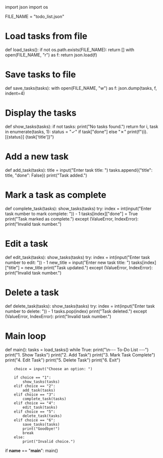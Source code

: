 import json
import os

FILE_NAME = "todo_list.json"

# Load tasks from file
def load_tasks():
    if not os.path.exists(FILE_NAME):
        return []
    with open(FILE_NAME, "r") as f:
        return json.load(f)

# Save tasks to file
def save_tasks(tasks):
    with open(FILE_NAME, "w") as f:
        json.dump(tasks, f, indent=4)

# Display the tasks
def show_tasks(tasks):
    if not tasks:
        print("No tasks found.")
        return
    for i, task in enumerate(tasks, 1):
        status = "✓" if task["done"] else "✗"
        print(f"{i}. [{status}] {task['title']}")

# Add a new task
def add_task(tasks):
    title = input("Enter task title: ")
    tasks.append({"title": title, "done": False})
    print("Task added.")

# Mark a task as complete
def complete_task(tasks):
    show_tasks(tasks)
    try:
        index = int(input("Enter task number to mark complete: ")) - 1
        tasks[index]["done"] = True
        print("Task marked as complete.")
    except (ValueError, IndexError):
        print("Invalid task number.")

# Edit a task
def edit_task(tasks):
    show_tasks(tasks)
    try:
        index = int(input("Enter task number to edit: ")) - 1
        new_title = input("Enter new task title: ")
        tasks[index]["title"] = new_title
        print("Task updated.")
    except (ValueError, IndexError):
        print("Invalid task number.")

# Delete a task
def delete_task(tasks):
    show_tasks(tasks)
    try:
        index = int(input("Enter task number to delete: ")) - 1
        tasks.pop(index)
        print("Task deleted.")
    except (ValueError, IndexError):
        print("Invalid task number.")

# Main loop
def main():
    tasks = load_tasks()
    while True:
        print("\n--- To-Do List ---")
        print("1. Show Tasks")
        print("2. Add Task")
        print("3. Mark Task Complete")
        print("4. Edit Task")
        print("5. Delete Task")
        print("6. Exit")

        choice = input("Choose an option: ")

        if choice == "1":
            show_tasks(tasks)
        elif choice == "2":
            add_task(tasks)
        elif choice == "3":
            complete_task(tasks)
        elif choice == "4":
            edit_task(tasks)
        elif choice == "5":
            delete_task(tasks)
        elif choice == "6":
            save_tasks(tasks)
            print("Goodbye!")
            break
        else:
            print("Invalid choice.")

if __name__ == "__main__":
    main()
